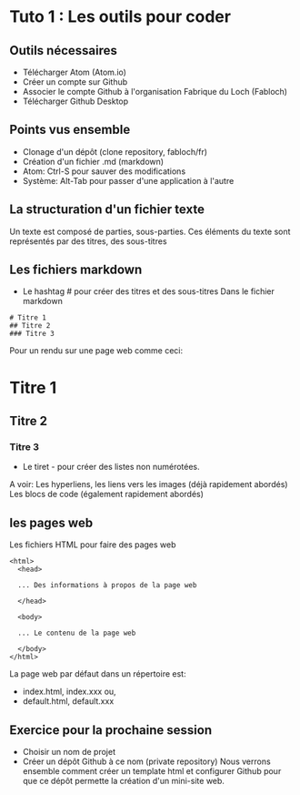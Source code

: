 # Tuto 1 : Les outils pour coder

## Outils nécessaires
- Télécharger Atom (Atom.io)
- Créer un compte sur Github
- Associer le compte Github à l'organisation Fabrique du Loch (Fabloch)
- Télécharger Github Desktop

## Points vus ensemble
- Clonage d'un dépôt (clone repository, fabloch/fr)
- Création d'un fichier .md (markdown)
- Atom: Ctrl-S pour sauver des modifications
- Système: Alt-Tab pour passer d'une application à l'autre


## La structuration d'un fichier texte
Un texte est composé de parties, sous-parties.
Ces éléments du texte sont représentés par des titres, des sous-titres

## Les fichiers markdown
- Le hashtag # pour créer des titres et des sous-titres
Dans le fichier markdown
```
# Titre 1
## Titre 2
### Titre 3
```
Pour un rendu sur une page web comme ceci:
# Titre 1
## Titre 2
### Titre 3

- Le tiret - pour créer des listes non numérotées.

A voir:
Les hyperliens, les liens vers les images (déjà rapidement abordés)
Les blocs de code (également rapidement abordés)

## les pages web
Les fichiers HTML pour faire des pages web
```
<html>
  <head>

  ... Des informations à propos de la page web

  </head>

  <body>

  ... Le contenu de la page web

  </body>
</html>
```

La page web par défaut dans un répertoire est:
- index.html, index.xxx ou,
- default.html, default.xxx

## Exercice pour la prochaine session
- Choisir un nom de projet
- Créer un dépôt Github à ce nom (private repository)
Nous verrons ensemble comment créer un template html et configurer Github pour que ce dépôt permette la création d'un mini-site web.
